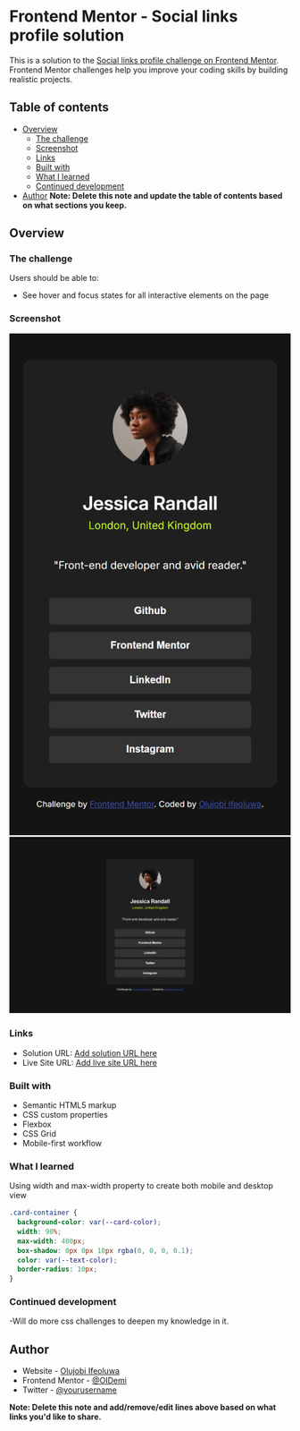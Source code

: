 # Frontend Mentor - Social links profile solution

This is a solution to the [Social links profile challenge on Frontend Mentor](https://www.frontendmentor.io/challenges/social-links-profile-UG32l9m6dQ). Frontend Mentor challenges help you improve your coding skills by building realistic projects.

## Table of contents

- [Overview](#overview)
  - [The challenge](#the-challenge)
  - [Screenshot](#screenshot)
  - [Links](#links)
  - [Built with](#built-with)
  - [What I learned](#what-i-learned)
  - [Continued development](#continued-development)
- [Author](#author)
  **Note: Delete this note and update the table of contents based on what sections you keep.**

## Overview

### The challenge

Users should be able to:

- See hover and focus states for all interactive elements on the page

### Screenshot

![Mobile View](<./assets/images/127.0.0.1_5500_index.html(iPhone%20SE).png>)
![Desktop View](<./assets/images/127.0.0.1_5500_index.html(Nest%20Hub%20Max).png>)

### Links

- Solution URL: [Add solution URL here](https://github.com/OIDemi/social-links-profile-main)
- Live Site URL: [Add live site URL here](https://oidemi.github.io/social-links-profile-main/)

### Built with

- Semantic HTML5 markup
- CSS custom properties
- Flexbox
- CSS Grid
- Mobile-first workflow

### What I learned

Using width and max-width property to create both mobile and desktop view

```css
.card-container {
  background-color: var(--card-color);
  width: 90%;
  max-width: 400px;
  box-shadow: 0px 0px 10px rgba(0, 0, 0, 0.1);
  color: var(--text-color);
  border-radius: 10px;
}
```

### Continued development

-Will do more css challenges to deepen my knowledge in it.

## Author

- Website - [Olujobi Ifeoluwa](https://od-portfolio.netlify.app/)
- Frontend Mentor - [@OIDemi](https://www.frontendmentor.io/profile/OIDemi)
- Twitter - [@yourusername](https://www.twitter.com/i_amoj)

**Note: Delete this note and add/remove/edit lines above based on what links you'd like to share.**
